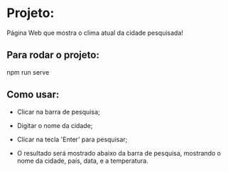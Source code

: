# Projeto:

Página Web que mostra o clima atual da cidade pesquisada!

## Para rodar o projeto:

npm run serve

## Como usar:

- Clicar na barra de pesquisa;
- Digitar o nome da cidade;
- Clicar na tecla 'Enter' para pesquisar;

- O resultado será mostrado abaixo da barra de pesquisa,
  mostrando o nome da cidade, país, data, e a temperatura.